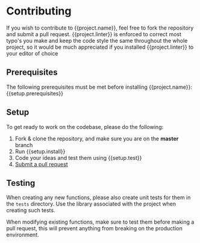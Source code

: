 # Contributing

<!---
Used linters:
  [ESLint](https://eslint.org/)
  [EditorConfig](https://editorconfig.org)
--->

If you wish to contribute to {{project.name}}, feel free to fork the repository and submit a pull request.
{{project.linter}} is enforced to correct most typo's you make and keep the code style the same throughout the whole project,
so it would be much appreciated if you installed {{project.linter}} to your editor of choice

<!---
Prerequisites for Node.JS:

* [Node.JS V18.14.0](https://nodejs.org/en/)
* [Docker](https://www.docker.com)
* [ESLint](https://eslint.org)
* [(OPTIONAL) Yarn](https://yarnpkg.com)
--->
## Prerequisites
The following prerequisites must be met before installing {{project.name}}:
{{setup.prerequisites}}

<!---
Install commands:
  JavaScript/TypeScript: `yarn --dev` or `npm install --dev`
  Rust: `cargo run`
  C: `make clean install`

Run commands:
  JavaScript/TypeScript: `yarn test` or `npm run test`
  Rust: `cargo run`
  C: `make clean dev`
--->
## Setup
To get ready to work on the codebase, please do the following:

1. Fork & clone the repository, and make sure you are on the **master** branch
2. Run {{setup.install}}
3. Code your ideas and test them using {{setup.test}}
4. [Submit a pull request](https://github.com/{{project.master}}/{{project.name}}/compare)

## Testing
When creating any new functions, please also create unit tests for them in the `tests` directory.
Use the library associated with the project when creating such tests.

When modifying existing functions, make sure to test them before making a pull request, this will prevent
anything from breaking on the production environment.